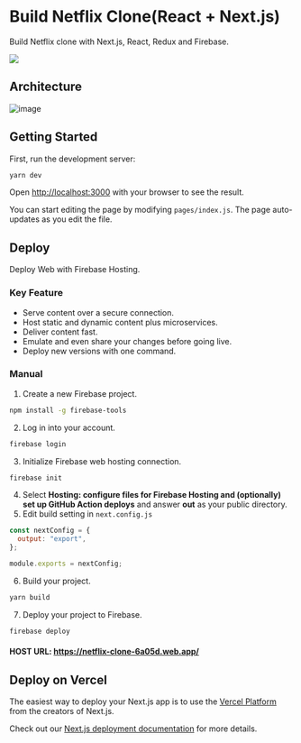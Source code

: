 # Build Netflix Clone(React + Next.js)

Build Netflix clone with Next.js, React, Redux and Firebase.

![](https://raw.githubusercontent.com/passpier/netflix-youtube/main/doc/netflix-clone-screenshot.png?token=GHSAT0AAAAAACBP4IMOE33J3V3WVT3VZFEWZDB74DQ)

## Architecture

![image](https://raw.githubusercontent.com/passpier/netflix-youtube/main/doc/netflix-firebase-arc.png?token=GHSAT0AAAAAACBP4IMPELRLI2CTSDVZUCC6ZDB753A)


## Getting Started

First, run the development server:

```bash
yarn dev
```

Open [http://localhost:3000](http://localhost:3000) with your browser to see the result.

You can start editing the page by modifying `pages/index.js`. The page auto-updates as you edit the file.

## Deploy

Deploy Web with Firebase Hosting.

### Key Feature

* Serve content over a secure connection.
* Host static and dynamic content plus microservices.
* Deliver content fast.
* Emulate and even share your changes before going live.
* Deploy new versions with one command.

### Manual

1. Create a new Firebase project.
```bash
npm install -g firebase-tools
```
2. Log in into your account.
```bash
firebase login
```
3. Initialize Firebase web hosting connection.
```bash
firebase init
```
4. Select **Hosting: configure files for Firebase Hosting and (optionally) set up GitHub Action deploys** and answer **out** as your public directory.
5. Edit build setting in `next.config.js`
```js
const nextConfig = {
  output: "export",
};

module.exports = nextConfig;
```
6. Build your project.
```bash
yarn build
```
7. Deploy your project to Firebase.
```bash
firebase deploy
```

#### HOST URL: https://netflix-clone-6a05d.web.app/

## Deploy on Vercel

The easiest way to deploy your Next.js app is to use the [Vercel Platform](https://vercel.com/new?utm_medium=default-template&filter=next.js&utm_source=create-next-app&utm_campaign=create-next-app-readme) from the creators of Next.js.

Check out our [Next.js deployment documentation](https://nextjs.org/docs/deployment) for more details.